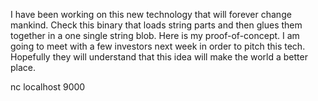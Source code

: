 I have been working on this new technology that will forever change mankind. Check this binary that loads string parts and then glues them together in a one single string blob. Here is my proof-of-concept. I am going to meet with a few investors next week in order to pitch this tech. Hopefully they will understand that this idea will make the world a better place.

nc localhost 9000
